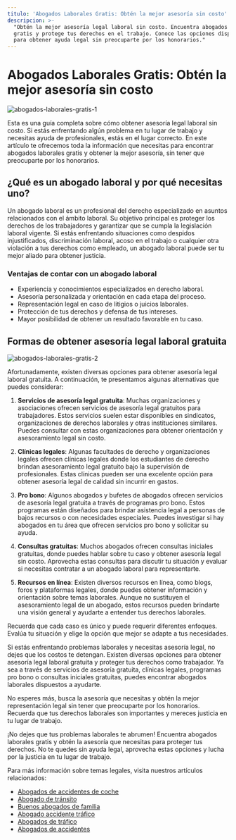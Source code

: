 ```yaml
---
titulo: 'Abogados Laborales Gratis: Obtén la mejor asesoría sin costo'
descripcion: >-
  "Obtén la mejor asesoría legal laboral sin costo. Encuentra abogados laborales
  gratis y protege tus derechos en el trabajo. Conoce las opciones disponibles
  para obtener ayuda legal sin preocuparte por los honorarios."
---
```


# Abogados Laborales Gratis: Obtén la mejor asesoría sin costo

![abogados-laborales-gratis-1](./img/abogados-laborales-gratis-1.webp)

Esta es una guía completa sobre cómo obtener asesoría legal laboral sin costo. Si estás enfrentando algún problema en tu lugar de trabajo y necesitas ayuda de profesionales, estás en el lugar correcto. En este artículo te ofrecemos toda la información que necesitas para encontrar abogados laborales gratis y obtener la mejor asesoría, sin tener que preocuparte por los honorarios.

## ¿Qué es un abogado laboral y por qué necesitas uno?

Un abogado laboral es un profesional del derecho especializado en asuntos relacionados con el ámbito laboral. Su objetivo principal es proteger los derechos de los trabajadores y garantizar que se cumpla la legislación laboral vigente. Si estás enfrentando situaciones como despidos injustificados, discriminación laboral, acoso en el trabajo o cualquier otra violación a tus derechos como empleado, un abogado laboral puede ser tu mejor aliado para obtener justicia.

### Ventajas de contar con un abogado laboral

- Experiencia y conocimientos especializados en derecho laboral.
- Asesoría personalizada y orientación en cada etapa del proceso.
- Representación legal en caso de litigios o juicios laborales.
- Protección de tus derechos y defensa de tus intereses.
- Mayor posibilidad de obtener un resultado favorable en tu caso.

## Formas de obtener asesoría legal laboral gratuita

![abogados-laborales-gratis-2](./img/abogados-laborales-gratis-2.webp)

Afortunadamente, existen diversas opciones para obtener asesoría legal laboral gratuita. A continuación, te presentamos algunas alternativas que puedes considerar:

1. **Servicios de asesoría legal gratuita**: Muchas organizaciones y asociaciones ofrecen servicios de asesoría legal gratuitos para trabajadores. Estos servicios suelen estar disponibles en sindicatos, organizaciones de derechos laborales y otras instituciones similares. Puedes consultar con estas organizaciones para obtener orientación y asesoramiento legal sin costo.

2. **Clínicas legales**: Algunas facultades de derecho y organizaciones legales ofrecen clínicas legales donde los estudiantes de derecho brindan asesoramiento legal gratuito bajo la supervisión de profesionales. Estas clínicas pueden ser una excelente opción para obtener asesoría legal de calidad sin incurrir en gastos.

3. **Pro bono**: Algunos abogados y bufetes de abogados ofrecen servicios de asesoría legal gratuita a través de programas pro bono. Estos programas están diseñados para brindar asistencia legal a personas de bajos recursos o con necesidades especiales. Puedes investigar si hay abogados en tu área que ofrecen servicios pro bono y solicitar su ayuda.

4. **Consultas gratuitas**: Muchos abogados ofrecen consultas iniciales gratuitas, donde puedes hablar sobre tu caso y obtener asesoría legal sin costo. Aprovecha estas consultas para discutir tu situación y evaluar si necesitas contratar a un abogado laboral para representarte.

5. **Recursos en línea**: Existen diversos recursos en línea, como blogs, foros y plataformas legales, donde puedes obtener información y orientación sobre temas laborales. Aunque no sustituyen el asesoramiento legal de un abogado, estos recursos pueden brindarte una visión general y ayudarte a entender tus derechos laborales.

Recuerda que cada caso es único y puede requerir diferentes enfoques. Evalúa tu situación y elige la opción que mejor se adapte a tus necesidades.



Si estás enfrentando problemas laborales y necesitas asesoría legal, no dejes que los costos te detengan. Existen diversas opciones para obtener asesoría legal laboral gratuita y proteger tus derechos como trabajador. Ya sea a través de servicios de asesoría gratuita, clínicas legales, programas pro bono o consultas iniciales gratuitas, puedes encontrar abogados laborales dispuestos a ayudarte.

No esperes más, busca la asesoría que necesitas y obtén la mejor representación legal sin tener que preocuparte por los honorarios. Recuerda que tus derechos laborales son importantes y mereces justicia en tu lugar de trabajo.

¡No dejes que tus problemas laborales te abrumen! Encuentra abogados laborales gratis y obtén la asesoría que necesitas para proteger tus derechos. No te quedes sin ayuda legal, aprovecha estas opciones y lucha por la justicia en tu lugar de trabajo.

Para más información sobre temas legales, visita nuestros artículos relacionados:

- [Abogados de accidentes de coche](abogados-accidente-coche)
- [Abogado de tránsito](abogado-de-transito)
- [Buenos abogados de familia](buenos-abogados-de-familia)
- [Abogado accidente tráfico](abogado-accidente-trafico)
- [Abogados de tráfico](abogados-de-trafico)
- [Abogados de accidentes](abogados-de-accidentes)
